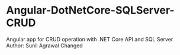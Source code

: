 # Angular-DotNetCore-SQLServer-CRUD
Angular app for CRUD operation with .NET Core API and SQL Server <br>
Author: Sunil Agrawal Changed
